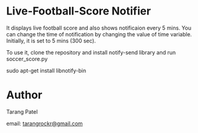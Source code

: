 Live-Football-Score Notifier
============================

It displays live football score and also shows notificaion every 5 mins. You can change the time of notification by changing the value of time variable.
Initially, it is set to 5 mins (300 sec).

To use it, clone the repository and install notify-send library and run soccer_score.py 

sudo apt-get install libnotify-bin

Author
======

Tarang Patel

email: tarangrockr@gmail.com


